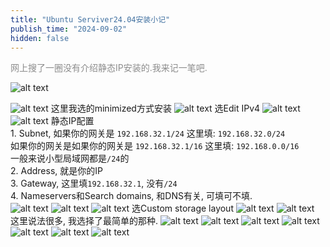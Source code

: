 ```yaml
---
title: "Ubuntu Serviver24.04安装小记"
publish_time: "2024-09-02"
hidden: false
---
```


<p style="color: rgba(127, 127, 127, 0.9);">网上搜了一圈没有介绍静态IP安装的.我来记一笔吧.<p>

![alt text](./index/attachments/image.png)

![alt text](./index/attachments/image-1.png)
这里我选的minimized方式安装
![alt text](./index/attachments/image-2.png)
选Edit IPv4
![alt text](./index/attachments/image-24.png)
![alt text](./index/attachments/image-23.png)
静态IP配置  
    1. Subnet, 如果你的网关是 `192.168.32.1/24` 这里填: `192.168.32.0/24`  
    如果你的网关是如果你的网关是 `192.168.32.1/16` 这里填: `192.168.0.0/16`  
    一般来说小型局域网都是`/24`的  
    2. Address, 就是你的IP  
    3. Gateway, 这里填`192.168.32.1`, 没有`/24`  
    4. Nameservers和Search domains, 和DNS有关, 可填可不填.  
![alt text](./index/attachments/image-21.png)
![alt text](./index/attachments/image-22.png)
![alt text](./index/attachments/image-8.png)
选Custom storage layout
![alt text](./index/attachments/image-9.png)
![alt text](./index/attachments/image-10.png)
这里说法很多, 我选择了最简单的那种. ![alt text](index/image-11.png)
![alt text](./index/attachments/image-12.png)
![alt text](./index/attachments/image-13.png)
![alt text](./index/attachments/image-14.png)
![alt text](./index/attachments/image-15.png)
![alt text](./index/attachments/image-16.png)
![alt text](./index/attachments/image-17.png)
